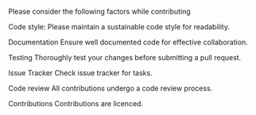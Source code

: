 Please consider the following factors while contributing

Code style:
Please maintain a sustainable code style for readability.

Documentation
Ensure well documented code for effective collaboration.

Testing
Thoroughly test your changes before submitting a pull request.

Issue Tracker
Check issue tracker for tasks.

Code review
All contributions undergo a code review process.

Contributions
Contributions are licenced.

